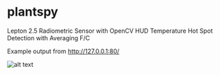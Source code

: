 # plantspy
Lepton 2.5 Radiometric Sensor with OpenCV HUD Temperature Hot Spot Detection with Averaging F/C

Example output from http://127.0.0.1:80/

![alt text](https://github.com/sentient-controls/plantspy/raw/master/docs/example.png)

